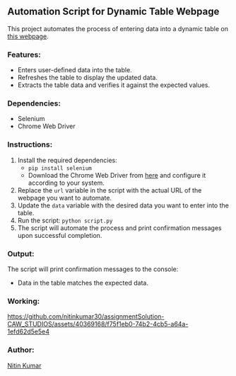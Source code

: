 ## Automation Script for Dynamic Table Webpage

This project automates the process of entering data into a dynamic table on [this webpage](https://testpages.eviltester.com/).

### **Features:**

* Enters user-defined data into the table.
* Refreshes the table to display the updated data.
* Extracts the table data and verifies it against the expected values.

### **Dependencies:**

* Selenium
* Chrome Web Driver

### **Instructions:**

1. Install the required dependencies:
    * `pip install selenium`
    * Download the Chrome Web Driver from [here](https://chromedriver.chromium.org/downloads) and configure it according to your system.  
2. Replace the `url` variable in the script with the actual URL of the webpage you want to automate. 
3. Update the `data` variable with the desired data you want to enter into the table.
4. Run the script: `python script.py`
5. The script will automate the process and print confirmation messages upon successful completion.

### **Output:**

The script will print confirmation messages to the console:

* Data in the table matches the expected data.

### **Working:**

https://github.com/nitinkumar30/assignmentSolution-CAW_STUDIOS/assets/40369168/f75f1eb0-74b2-4cb5-a64a-1efd62d5e5e4


### **Author:**

[Nitin Kumar](https://linkedin.com/in/nitin30kumar)
